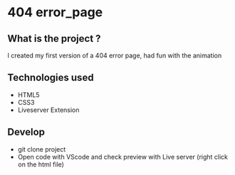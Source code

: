 # 404 error_page

## What is the project ?
I created my first version of a 404 error page, had fun with the animation

## Technologies used
- HTML5
- CSS3
- Liveserver Extension

## Develop
- git clone project
- Open code with VScode and check preview with Live server (right click on the html file)